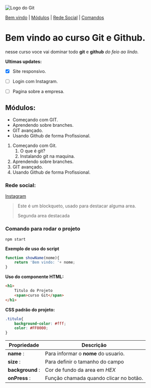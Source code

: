![Logo do Git](https://sujeitoprogramador.com/wp-content/uploads/2021/04/gitimage.png)

[Bem vindo](#bem-vindo-ao-curso-git-e-github) |
[Módulos](#módulos)  |
[Rede Social](#rede-social)  |
[Comandos](#comando-para-rodar-o-projeto)

# Bem vindo ao curso Git e Github.
nesse curso voce vai dominar todo **git** e **github** _do feio ao lindo._

**Ultimas updates:**
- [x] Site responsivo.
- [ ] Login com Instagram.
- [ ] Pagina sobre  a empresa.



## Módulos:
* Começando com GIT.
* Aprendendo sobre branches.
* GIT avançado.
* Usando Github de forma Profissional.

1. Começando com Git.
    1. O que é git?
    2. Instalando git na maquina.
2. Aprendendo sobre branches.
3. GIT avançado.
4. Usando Github de forma Profissional.

### Rede social:
[ Instagram](https://instagram.com/jpbertilhooficial)

>Este é um blockqueto, usado para destacar alguma area.
>
>Segunda area destacada


### Comando para rodar o projeto

```node
npm start
```

**Exemplo de uso do script**
```js
function showName(nome){
    return 'Bem vindo: '+ nome;
}

```

**Uso do componente HTML:**
```html
<h1>
    Titulo do Projeto
    <span>curso Git</span>
</h1>
```

**CSS padrão do projeto:**
```css
.titulo{
    background-color: #fff;
    color: #FF0000;
}
```

Propriedade | Descrição
---------- | ----------
**name** : | Para informar o **nome** do usuario.
**size** : | Para definir o tamanho do campo
**background** : | Cor de fundo da area em _HEX_
**onPress** : | Função chamada quando clicar no botão.

